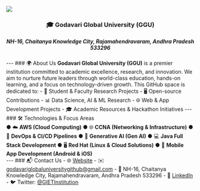 <img src="https://media.collegedekho.com/media/img/institute/crawled_images/None/DFDFDERTGGSADF.jpg" style="justify-content-center"> <h3 align="center">🎓 Godavari Global University (GGU)</h3> <h5 align="center">NH-16, Chaitanya Knowledge City, Rajamahendravaram, Andhra Pradesh 533296</h5> --- ### 🌍 About Us **Godavari Global University (GGU)** is a premier institution committed to academic excellence, research, and innovation. We aim to nurture future leaders through world-class education, hands-on learning, and a focus on technology-driven growth. This GitHub space is dedicated to: - 📂 Student & Faculty Research Projects - 🖥️ Open-source Contributions - 📊 Data Science, AI & ML Research - 🌐 Web & App Development Projects - 🎓 Academic Resources & Hackathon Initiatives --- ### 🛠️ Technologies & Focus Areas <div align="start"> ● ☁️ **AWS (Cloud Computing)** ● 🌐 **CCNA (Networking & Infrastructure)** ● 🔄 **DevOps & CI/CD Pipelines** ● 🤖 **Generative AI (Gen AI)** ● 💻 **Java Full Stack Development** ● 🖥️ **Red Hat (Linux & Cloud Solutions)** ● 📱 **Mobile App Development (Android & iOS)** </div> --- ### 📬 Contact Us - 🌐 [Website](https://ggu.edu.in/) - ✉️ godavariglobaluniversitygithub@gmail.com - 📍 NH-16, Chaitanya Knowledge City, Rajamahendravaram, Andhra Pradesh 533296 - 🔗 [LinkedIn](https://in.linkedin.com/company/ggu-edu-in) - 🐦 Twitter: [@GIETInstitution](https://twitter.com/GIETInstitutio1)
